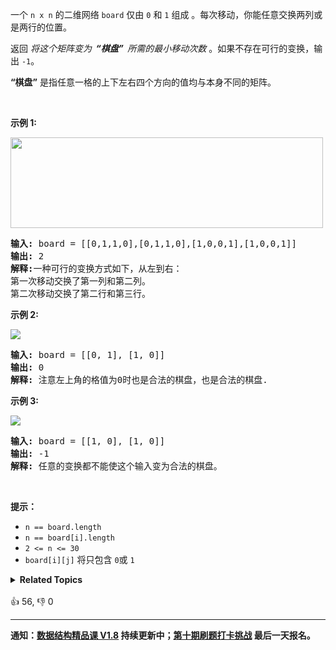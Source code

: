 <p>一个&nbsp;<code>n x n</code>&nbsp;的二维网络&nbsp;<code>board</code>&nbsp;仅由&nbsp;<code>0</code>&nbsp;和&nbsp;<code>1</code>&nbsp;组成&nbsp;。每次移动，你能任意交换两列或是两行的位置。</p>

<p>返回 <em>将这个矩阵变为<strong>&nbsp; “棋盘”&nbsp;&nbsp;</strong>所需的最小移动次数&nbsp;</em>。如果不存在可行的变换，输出 <code>-1</code>。</p>

<p><strong>“棋盘”</strong> 是指任意一格的上下左右四个方向的值均与本身不同的矩阵。</p>

<p>&nbsp;</p>

<p><strong>示例 1:</strong></p>

<p><img src="https://assets.leetcode.com/uploads/2021/06/29/chessboard1-grid.jpg" style="height: 145px; width: 500px;" /></p>

<pre>
<strong>输入:</strong> board = [[0,1,1,0],[0,1,1,0],[1,0,0,1],[1,0,0,1]]
<strong>输出:</strong> 2
<strong>解释:</strong>一种可行的变换方式如下，从左到右：
第一次移动交换了第一列和第二列。
第二次移动交换了第二行和第三行。
</pre>

<p><strong>示例 2:</strong></p>

<p><img src="https://assets.leetcode.com/uploads/2021/06/29/chessboard2-grid.jpg" /></p>

<pre>
<strong>输入:</strong> board = [[0, 1], [1, 0]]
<strong>输出:</strong> 0
<strong>解释: </strong>注意左上角的格值为0时也是合法的棋盘，也是合法的棋盘.
</pre>

<p><strong>示例 3:</strong></p>

<p><img src="https://assets.leetcode.com/uploads/2021/06/29/chessboard3-grid.jpg" /></p>

<pre>
<strong>输入:</strong> board = [[1, 0], [1, 0]]
<strong>输出:</strong> -1
<strong>解释: </strong>任意的变换都不能使这个输入变为合法的棋盘。
</pre>

<p>&nbsp;</p>

<p><strong>提示：</strong></p>

<ul>
	<li><code>n == board.length</code></li>
	<li><code>n == board[i].length</code></li>
	<li><code>2 &lt;= n &lt;= 30</code></li>
	<li><code>board[i][j]</code>&nbsp;将只包含&nbsp;<code>0</code>或&nbsp;<code>1</code></li>
</ul>
<details><summary><strong>Related Topics</strong></summary>位运算 | 数组 | 数学 | 矩阵</details><br>

<div>👍 56, 👎 0</div>

<div id="labuladong"><hr>

**通知：[数据结构精品课 V1.8](https://aep.h5.xeknow.com/s/1XJHEO) 持续更新中；[第十期刷题打卡挑战](https://mp.weixin.qq.com/s/eUG2OOzY3k_ZTz-CFvtv5Q) 最后一天报名。**

</div>



